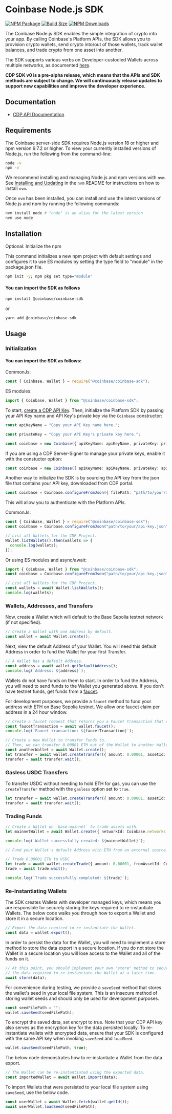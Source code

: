 # Coinbase Node.js SDK

[![NPM Package][npm]][npm-url]
[![Build Size][build-size]][build-size-url]
[![NPM Downloads][npm-downloads]][npmtrends-url]


The Coinbase Node.js SDK enables the simple integration of crypto into your app. By calling Coinbase's Platform APIs, the SDK allows you to provision crypto wallets, send crypto into/out of those wallets, track wallet balances, and trade crypto from one asset into another.

The SDK supports various verbs on Developer-custodied Wallets across multiple networks, as documented [here](https://docs.cdp.coinbase.com/cdp-sdk/docs/networks).

**CDP SDK v0 is a pre-alpha release, which means that the APIs and SDK methods are subject to change. We will continuously release updates to support new capabilities and improve the developer experience.**

## Documentation

- [CDP API Documentation](https://docs.cdp.coinbase.com/cdp-apis/docs/welcome)

## Requirements

The Coinbase server-side SDK requires Node.js version 18 or higher and npm version 9.7.2 or higher. To view your currently installed versions of Node.js, run the following from the command-line:

```bash
node -v
npm -v
```

We recommend installing and managing Node.js and npm versions with `nvm`. See [Installing and Updating](https://github.com/nvm-sh/nvm?tab=readme-ov-file#installing-and-updating) in the `nvm` README for instructions on how to install `nvm`.

Once `nvm` has been installed, you can install and use the latest versions of Node.js and npm by running the following commands:

```bash
nvm install node # "node" is an alias for the latest version
nvm use node
```

## Installation

Optional: Initialize the npm

This command initializes a new npm project with default settings and configures it to use ES modules by setting the type field to "module" in the package.json file.

```bash
npm init -y; npm pkg set type="module"
```

#### You can import the SDK as follows
```bash
npm install @coinbase/coinbase-sdk
```

or

```bash
yarn add @coinbase/coinbase-sdk
```

## Usage

### Initialization

#### You can import the SDK as follows:

CommonJs:

```javascript
const { Coinbase, Wallet } = require("@coinbase/coinbase-sdk");
```

ES modules:

```typescript
import { Coinbase, Wallet } from "@coinbase/coinbase-sdk";
```

To start, [create a CDP API Key](https://portal.cdp.coinbase.com/access/api). Then, initialize the Platform SDK by passing your API Key name and API Key's private key via the `Coinbase` constructor:

```typescript
const apiKeyName = "Copy your API Key name here.";

const privateKey = "Copy your API Key's private key here.";

const coinbase = new Coinbase({ apiKeyName: apiKeyName, privateKey: privateKey });
```

If you are using a CDP Server-Signer to manage your private keys, enable it with the constuctor option:
```typescript
const coinbase = new Coinbase({ apiKeyName: apiKeyName, privateKey: apiKeyPrivateKey, useServerSigner: true })
```

Another way to initialize the SDK is by sourcing the API key from the json file that contains your API key, downloaded from CDP portal.

```typescript
const coinbase = Coinbase.configureFromJson({ filePath: "path/to/your/api-key.json" });
```

This will allow you to authenticate with the Platform APIs.

CommonJs:

```javascript
const { Coinbase, Wallet } = require("@coinbase/coinbase-sdk");
const coinbase = Coinbase.configureFromJson("path/to/your/api-key.json");

// List all Wallets for the CDP Project.
Wallet.listWallets().then(wallets => {
  console.log(wallets);
});
```

Or using ES modules and async/await:

```typescript
import { Coinbase, Wallet } from "@coinbase/coinbase-sdk";
const coinbase = Coinbase.configureFromJson("path/to/your/api-key.json");

// List all Wallets for the CDP Project.
const wallets = await Wallet.listWallets();
console.log(wallets);
```

### Wallets, Addresses, and Transfers

Now, create a Wallet which will default to the Base Sepolia testnet network (if not specified).

```typescript
// Create a Wallet with one Address by default.
const wallet = await Wallet.create();
```

Next, view the default Address of your Wallet. You will need this default Address in order to fund the Wallet for your first Transfer.

```typescript
// A Wallet has a default Address.
const address = await wallet.getDefaultAddress();
console.log(`Address: ${address}`);
```

Wallets do not have funds on them to start. In order to fund the Address, you will need to send funds to the Wallet you generated above. If you don't have testnet funds, get funds from a [faucet](https://docs.base.org/docs/tools/network-faucets/).

For development purposes, we provide a `faucet` method to fund your address with ETH on Base Sepolia testnet. We allow one faucet claim per address in a 24 hour window.

```typescript
// Create a faucet request that returns you a Faucet transaction that can be used to track the tx hash.
const faucetTransaction = await wallet.faucet();
console.log(`Faucet transaction: ${faucetTransaction}`);
```

```typescript
// Create a new Wallet to transfer funds to.
// Then, we can transfer 0.00001 ETH out of the Wallet to another Wallet.
const anotherWallet = await Wallet.create();
let transfer = await wallet.createTransfer({ amount: 0.00001, assetId: Coinbase.assets.Eth, destination: anotherWallet });
transfer = await transfer.wait();
```


### Gasless USDC Transfers

To transfer USDC without needing to hold ETH for gas, you can use the `createTransfer` method with the `gasless` option set to `true`.
```typescript
let transfer = await wallet.createTransfer({ amount: 0.00001, assetId: Coinbase.assets.Usdc, destination: anotherWallet, gasless: true });
transfer = await transfer.wait();
```


### Trading Funds

```typescript
// Create a Wallet on `base-mainnet` to trade assets with.
let mainnetWallet = await Wallet.create({ networkId: Coinbase.networks.BaseMainnet });

console.log(`Wallet successfully created: ${mainnetWallet}`);

// Fund your Wallet's default Address with ETH from an external source.

// Trade 0.00001 ETH to USDC
let trade = await wallet.createTrade({ amount: 0.00001, fromAssetId: Coinbase.assets.Eth, toAssetId: Coinbase.assets.Usdc });
trade = await trade.wait();

console.log(`Trade successfully completed: ${trade}`);
```

### Re-Instantiating Wallets

The SDK creates Wallets with developer managed keys, which means you are responsible for securely storing the keys required to re-instantiate Wallets. The below code walks you through how to export a Wallet and store it in a secure location.

```typescript
// Export the data required to re-instantiate the Wallet.
const data = wallet.export();
```

In order to persist the data for the Wallet, you will need to implement a store method to store the data export in a secure location. If you do not store the Wallet in a secure location you will lose access to the Wallet and all of the funds on it.

```typescript
// At this point, you should implement your own "store" method to securely persist
// the data required to re-instantiate the Wallet at a later time.
await store(data);
```

For convenience during testing, we provide a `saveSeed` method that stores the wallet's seed in your local file system. This is an insecure method of storing wallet seeds and should only be used for development purposes.

```typescript
const seedFilePath = "";
wallet.saveSeed(seedFilePath);
```

To encrypt the saved data, set encrypt to true. Note that your CDP API key also serves as the encryption key for the data persisted locally. To re-instantiate wallets with encrypted data, ensure that your SDK is configured with the same API key when invoking `saveSeed` and `loadSeed`.

```typescript
wallet.saveSeed(seedFilePath, true);
```

The below code demonstrates how to re-instantiate a Wallet from the data export.

```typescript
// The Wallet can be re-instantiated using the exported data.
const importedWallet = await Wallet.import(data);
```

To import Wallets that were persisted to your local file system using `saveSeed`, use the below code.

```typescript
const userWallet = await Wallet.fetch(wallet.getId());
await userWallet.loadSeed(seedFilePath);
```



[npm]: https://img.shields.io/npm/v/@coinbase/coinbase-sdk
[npm-url]: https://www.npmjs.com/package/@coinbase/coinbase-sdk
[build-size]: https://badgen.net/bundlephobia/minzip/@coinbase/coinbase-sdk
[build-size-url]: https://bundlephobia.com/result?p=@coinbase/coinbase-sdk
[npmtrends-url]: https://www.npmtrends.com/@coinbase/coinbase-sdk
[npm-downloads]: https://img.shields.io/npm/dw/@coinbase/coinbase-sdk
